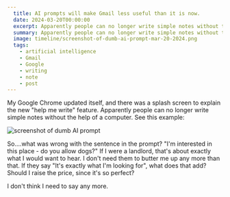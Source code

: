 ```yaml
---
  title: AI prompts will make Gmail less useful than it is now.
  date: 2024-03-20T00:00:00
  excerpt: Apparently people can no longer write simple notes without the help of a computer.
  summary: Apparently people can no longer write simple notes without the help of a computer.
  image: timeline/screenshot-of-dumb-ai-prompt-mar-20-2024.png
  tags:
    - artificial intelligence
    - Gmail
    - Google
    - writing
    - note
    - post
---
```


My Google Chrome updated itself, and there was a splash screen to explain the new "help me write" feature. Apparently people can no longer write simple notes without the help of a computer. See this example:

![screenshot of dumb AI prompt](/static/img/timeline/screenshot-of-dumb-ai-prompt-mar-20-2024.png)

So....what was wrong with the sentence in the prompt? "I'm interested in this place - do you allow dogs?" If I were a landlord, that's about exactly what I would want to hear. I don't need them to butter me up any more than that. If they say "It's exactly what I'm looking for", what does that add? Should I raise the price, since it's so perfect?

I don't think I need to say any more.